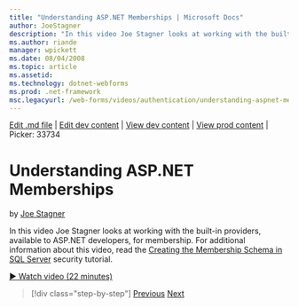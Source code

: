 ```yaml
---
title: "Understanding ASP.NET Memberships | Microsoft Docs"
author: JoeStagner
description: "In this video Joe Stagner looks at working with the built-in providers, available to ASP.NET developers, for membership. For additional information about thi..."
ms.author: riande
manager: wpickett
ms.date: 08/04/2008
ms.topic: article
ms.assetid: 
ms.technology: dotnet-webforms
ms.prod: .net-framework
msc.legacyurl: /web-forms/videos/authentication/understanding-aspnet-memberships
---
```

[Edit .md file](C:\Projects\msc\dev\Msc.Www\Web.ASP\App_Data\github\web-forms\videos\authentication\understanding-aspnet-memberships.md) | [Edit dev content](http://www.aspdev.net/umbraco#/content/content/edit/26777) | [View dev content](http://docs.aspdev.net/tutorials/web-forms/videos/authentication/understanding-aspnet-memberships.html) | [View prod content](http://www.asp.net/web-forms/videos/authentication/understanding-aspnet-memberships) | Picker: 33734

Understanding ASP.NET Memberships
====================
by [Joe Stagner](https://github.com/JoeStagner)

In this video Joe Stagner looks at working with the built-in providers, available to ASP.NET developers, for membership. For additional information about this video, read the [Creating the Membership Schema in SQL Server](../../overview/older-versions-security/membership/creating-the-membership-schema-in-sql-server-vb.md) security tutorial.

[&#9654; Watch video (22 minutes)](https://channel9.msdn.com/Blogs/ASP-NET-Site-Videos/understanding-aspnet-memberships)

>[!div class="step-by-step"] [Previous](use-custom-principal-objects.md) [Next](configuring-sql-to-work-with-membership-schemas.md)